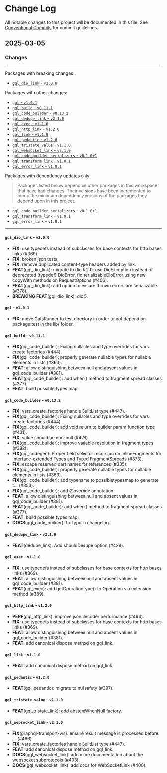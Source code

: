 # Change Log

All notable changes to this project will be documented in this file.
See [Conventional Commits](https://conventionalcommits.org) for commit guidelines.

## 2025-03-05

### Changes

---

Packages with breaking changes:

 - [`gql_dio_link` - `v2.0.0`](#gql_dio_link---v200)

Packages with other changes:

 - [`gql` - `v1.0.1`](#gql---v101)
 - [`gql_build` - `v0.11.1`](#gql_build---v0111)
 - [`gql_code_builder` - `v0.13.2`](#gql_code_builder---v0132)
 - [`gql_dedupe_link` - `v2.1.0`](#gql_dedupe_link---v210)
 - [`gql_exec` - `v1.1.0`](#gql_exec---v110)
 - [`gql_http_link` - `v1.2.0`](#gql_http_link---v120)
 - [`gql_link` - `v1.1.0`](#gql_link---v110)
 - [`gql_pedantic` - `v1.2.0`](#gql_pedantic---v120)
 - [`gql_tristate_value` - `v1.1.0`](#gql_tristate_value---v110)
 - [`gql_websocket_link` - `v2.1.0`](#gql_websocket_link---v210)
 - [`gql_code_builder_serializers` - `v0.1.0+1`](#gql_code_builder_serializers---v0101)
 - [`gql_transform_link` - `v1.0.1`](#gql_transform_link---v101)
 - [`gql_error_link` - `v1.0.1`](#gql_error_link---v101)

Packages with dependency updates only:

> Packages listed below depend on other packages in this workspace that have had changes. Their versions have been incremented to bump the minimum dependency versions of the packages they depend upon in this project.

 - `gql_code_builder_serializers` - `v0.1.0+1`
 - `gql_transform_link` - `v1.0.1`
 - `gql_error_link` - `v1.0.1`

---

#### `gql_dio_link` - `v2.0.0`

 - **FIX**: use typedefs instead of subclasses for base contexts for http bases links (#369).
 - **FIX**: broken json tests.
 - **FIX**: remove duplicated content-type headers added by link.
 - **FEAT**(gql_dio_link): migrate to dio 5.2.0: use DioException instead of deprecated (typedef) DioError, fix serializableDioError using new copyWith methods on RequestOptions (#406).
 - **FEAT**(gql_dio_link): add option to ensure thrown errors are serializable (#378).
 - **BREAKING** **FEAT**(gql_dio_link): dio 5.

#### `gql` - `v1.0.1`

 - **FIX**: move CatsRunner to test directory in order to not depend on package:test in the lib/ folder.

#### `gql_build` - `v0.11.1`

 - **FIX**(gql_code_builder): Fixing nullables and type overrides for vars create factories (#444).
 - **FIX**(gql_code_builder): properly generate nullable types for nullable elements in lists (#363).
 - **FEAT**: allow distinguishing between null and absent values in gql_code_builder (#381).
 - **FEAT**(gql_code_builder): add when() method to fragment spread classes (#377).
 - **FEAT**: build possible types map.

#### `gql_code_builder` - `v0.13.2`

 - **FIX**: vars_create_factories handle BuiltList type (#447).
 - **FIX**(gql_code_builder): Fixing nullables and type overrides for vars create factories (#444).
 - **FIX**(gql_code_builder): add void return to builder param function type (#431).
 - **FIX**: value should be non-null (#428).
 - **FIX**(gql_code_builder): improve variable resolution in fragment types (#382).
 - **FIX**(gql_codegen): Proper field selector recursion on InlineFragments for Interface-extended Types and Typed FragmentSpreads   (#373).
 - **FIX**: escape reserved dart names for references (#335).
 - **FIX**(gql_code_builder): properly generate nullable types for nullable elements in lists (#363).
 - **FIX**(gql_code_builder): add typename to possibletypesmap to generate t… (#353).
 - **FIX**(gql_code_builder): add @override annotation.
 - **FEAT**: allow distinguishing between null and absent values in gql_code_builder (#381).
 - **FEAT**(gql_code_builder): add when() method to fragment spread classes (#377).
 - **FEAT**: build possible types map.
 - **DOCS**(gql_code_builder): fix typo in changelog.

#### `gql_dedupe_link` - `v2.1.0`

 - **FEAT**(dedupe_link): Add shouldDedupe option (#429).

#### `gql_exec` - `v1.1.0`

 - **FIX**: use typedefs instead of subclasses for base contexts for http bases links (#369).
 - **FEAT**: allow distinguishing between null and absent values in gql_code_builder (#381).
 - **FEAT**(gql_exec): add getOperationType() to Operation via extension method (#389).

#### `gql_http_link` - `v1.2.0`

 - **PERF**(gql_http_link): improve json decoder performance (#464).
 - **FIX**: use typedefs instead of subclasses for base contexts for http bases links (#369).
 - **FEAT**: allow distinguishing between null and absent values in gql_code_builder (#381).
 - **FEAT**: add canonical dispose method on gql_link.

#### `gql_link` - `v1.1.0`

 - **FEAT**: add canonical dispose method on gql_link.

#### `gql_pedantic` - `v1.2.0`

 - **FEAT**(gql_pedantic): migrate to nullsafety (#397).

#### `gql_tristate_value` - `v1.1.0`

 - **FEAT**(gql_tristate_link): add abstentWhenNull factory.

#### `gql_websocket_link` - `v2.1.0`

 - **FIX**(graphql-transport-ws): ensure result message is processed before … (#466).
 - **FIX**: vars_create_factories handle BuiltList type (#447).
 - **FEAT**: add canonical dispose method on gql_link.
 - **DOCS**(gql_websocket_link): add more documentation about the websocket subprotocols (#433).
 - **DOCS**(gql_websocket_link): add docs for WebSocketLink (#400).

